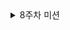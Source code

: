 <details>
  
  <summary>8주차 미션</summary>

  <details>
    <summary>8주차 정리</summary>

## 연관 관계
- 객체 지향 프로그래밍 : 하나의 객체가 다른 객체를 참조하여 연관됨
- 관계형 데이터베이스 : 하나의 테이블이 다른 테이블의 외래키 값으로 연관됨

**서로 관계 표현 방식이 달라 자연스러운 매핑 필요 -> ORM 기술 사용**

### 연관 관계 정의 규칙
- 방향 : 단방향 연관 관계, 양방향 연관 관계
- 연관 관계 주인 : 양방향 연과 관계 시, 연관 관계에서의 관리 주체
- 다중성 (Multiplicity) :  다대일(N:1), 일대다(1:N), 일대일(1:1), 다대다(N:M)

### 방향
- 관계형 데이터베이스 : 외래키로 양쪽 테이블 조인 가능 -> '방향'이라는 개념이 없음
- 객체 지향 프로그래밍 : 참조용 필드가 있는 쪽으로만 참조 가능 -> 단방향/양방향 연관 관계로 나뉨

## 단방향 연관 관계
- 참조용 필드를 한 쪽만 가지고 있는 구조
- Member → Team 접근 가능
- Team → Menber 접근 불가능 (역참조 불가)

![image](https://github.com/user-attachments/assets/6916d081-ea88-40e0-9adf-201aca15bd75)


## 양방향 연관 관계
- 참조용 필드를 양 쪽 모두 가지고 있는 구조
- Member → Team, Team → Member 접근 가능
- 연관 관계 주인을 지정해야 함

![image](https://github.com/user-attachments/assets/077f3782-83d5-4e6f-b467-3d4b85e909f5)

### 연관 관계 주인
엔티티를 양방향 연관 관계로 설정하면 객체의 참조는 두개지만 외래키는 하나가 됨

-> **테이블의 외래키를 관리할 연관 관계의 주인을 지정해야 함**

### 주인
- 외래키 관리 가능 (등록, 수정, 삭제)
- mappedBy를 사용하지 않음
- 테이블에 외래키가 있는 곳이 주인이 됨 
- 1:N, N:1 관계에선 N쪽이 외래키를 가짐

### 주인이 야닌 쪽
- 읽기만 가능(외래키 값 변경 불가능)
- mappedBy 속성 사용

## 다중성
### 다대일(N:1)
- 여러 개가 하나를 참조
- @ManyToOne
예) 여러 멤버가 하나의 팀에 소속되어 있음

### 일대다(1:N)
- 하나가 여러 개를 참조
- @OneToMany
예) 하나의 팀에 여러 멤버가 있음

### 일대일(1:1)
- 하나가 다른 하나와만 연결
- @OneToOne
예) 한 사람당 하나의 여권, 하나의 여권은 한 명에게만 속함

### 다대다(N:M)
- 여러 개가 여러 개를 참조, @ManyToMany
예) 한 게시글엔 여러 태그 등록 가능, 하나의 태그에는 여러 게시글이 포함됨
- 객체지향프로그래밍에선 다대다 관계 표현 가능
- 관계형 데이터베이스는 2개의 테이블로 다대다 관계 표현 불가능
→ **중간 테이블을 만들어 일대다 - 다대일 관계로 풀어내야 함!**

![image](https://github.com/user-attachments/assets/f17ef2e6-999f-45ea-909a-672f871b439b)

## Fetch Type
- JPA에서 엔티티를 조회할 때 **연관된 엔티티 조회 방법을 결정하는 전략**
- **연관된 엔티티를 함께 조회할 것인지 필요에 따라 조회할 것인지 결정**
- **즉시 로딩(Eager Loading)** 전략과 **지연 로딩(Lazy Loading)** 존재

## 즉시 로딩 vs 지연 로딩
### 즉시 로딩(Eager)
- **엔티티 조회 시 연관된 엔티티도 즉시 함께 조회**
- 쿼리가 복잡해지고 성능 문제가 발생할 수 있음
- 기본값

![image](https://github.com/user-attachments/assets/06c27970-8c5e-4aba-8b96-ac6e9dfd4a2b)

### 지연 로딩(LAZY)
- **관련된 엔티티가 실제로 사용될 때(필요에 따라) 조회**
- 불필요한 데이터 조회를 방지하므로 성능에 유리함

![image](https://github.com/user-attachments/assets/32f7948c-0c00-4ba7-b9d8-5acf9b70a6f4)

## Cascade
- 부모 엔티티에서 자식 엔티티에게 영속성 작업을 전이하는 설정
- 즉, **부모 엔티티가 변경될 때 연관된 자식 엔티티도 함께 처리되도록 하는 기능**
- 연관된 객체를 일일이 관리하지 않아도 되므로 코드가 간결해지고 유지보수가 쉬워짐
### Cascade Type 종류
- ALL : 모든 영속성 전이
- PERSIST : 부모 엔티티를 저장할 때 자식 엔티티도 함께 저장
- MERGE : 부모 엔티티를 병합할 때 자식 엔티티도 함께 병합
- REMOVE : 부모 엔티티를 삭제하면 자식 엔티티도 함께 삭제
- REFRESH : 부모 엔티티를 다시 조회하면 자식 엔티티도 함께 새로고침
- DETACH : 부모 엔티티를 영속성 컨텍스트에서 분리할 때 자식 엔티티도 함께 분리

![image](https://github.com/user-attachments/assets/7af9c392-eb30-44c5-8a5e-aece22b82082)
### orpahnRemoval 이란?
- 부모 엔티티와의 연관 관계가 끊어진 자식 엔티티(고아 객체)를 DB에서 자동으로 삭제하는 옵션
- orphanRemoval을 사용하지 않는다면 고아 객체는 DB에 계속 존재함

  </details>

   <details>
    <summary>ERD 작성할 때 주의해야 할 제약조건</summary>



### 1. 기본키(Primary Key) 설정
- 모든 테이블(엔티티)은 반드시 **기본키**를 가져야 함.
- 기본키는 NULL이 불가능하며, 중복되지 않아야 함.
- 복합키 사용 시 너무 많은 칼럼을 포함하지 않도록 주의.

### 2. 외래키(Foreign Key) 제약조건
- 두 테이블 간 관계를 나타낼 때, 외래키 설정은 필수.
- 외래키는 참조 대상 테이블의 기본키 혹은 고유 키(unique key)를 참조해야 함.
- 참조 무결성 제약조건:
- ON DELETE CASCADE
- ON UPDATE RESTRICT 등 상황에 따라 적절히 설정.

### 3. NOT NULL 제약조건
- 비워서는 안 되는 필드는 NOT NULL 제약을 걸어야 함.
- 예: 사용자 이메일, 주문일자 등 필수 데이터.

### 4. Unique 제약조건
- 기본키 외에도 고유해야 하는 데이터에는 UNIQUE 제약 필요.
- 예: 사용자 이메일, 전화번호, 사용자명 등.

### 5. Default 제약조건
- 데이터 누락 시 기본값이 필요한 경우 DEFAULT 지정.
- 예: 상태값(status) → 기본값 'active'

### 6. Check 제약조건
- 특정 조건을 만족하는 값만 허용.
- 예: CHECK (age >= 0) → 나이는 음수가 될 수 없음.

### 7. 데이터 타입 정합성
- 숫자, 문자열, 날짜 등 적절한 데이터 타입 사용.
- 예: 생년월일은 DATE, 전화번호는 VARCHAR (숫자가 아닌 문자 취급).

### 8. 정규화 고려
- 제1정규형(1NF) ~ 제3정규형(3NF)까지 정규화하여 중복 최소화.
- 단, 너무 과도한 정규화는 성능 저하 우려 → 필요 시 부분 비정규화도 고려.

### 9. 관계의 카디널리티 명확히 하기
- 1:1, 1:N, N:M 관계를 명확히 설정.
- N:M 관계는 중간 테이블(조인 테이블)로 분해 필요.

### 10. 인덱스 고려
- 조회 성능을 위해 자주 검색/조인되는 컬럼에는 인덱스 고려.
- 단, 너무 많은 인덱스는 오히려 INSERT/UPDATE 시 성능 저하.



    </details>


</details>
